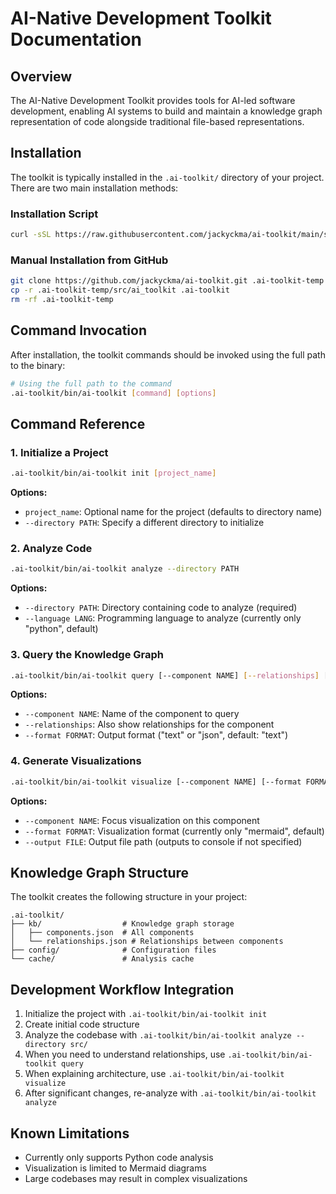 # AI-Native Development Toolkit Documentation

## Overview

The AI-Native Development Toolkit provides tools for AI-led software development, enabling AI systems to build and maintain a knowledge graph representation of code alongside traditional file-based representations.

## Installation

The toolkit is typically installed in the `.ai-toolkit/` directory of your project. There are two main installation methods:

### Installation Script
```bash
curl -sSL https://raw.githubusercontent.com/jackyckma/ai-toolkit/main/scripts/install.sh | bash
```

### Manual Installation from GitHub
```bash
git clone https://github.com/jackyckma/ai-toolkit.git .ai-toolkit-temp
cp -r .ai-toolkit-temp/src/ai_toolkit .ai-toolkit
rm -rf .ai-toolkit-temp
```

## Command Invocation

After installation, the toolkit commands should be invoked using the full path to the binary:

```bash
# Using the full path to the command
.ai-toolkit/bin/ai-toolkit [command] [options]
```

## Command Reference

### 1. Initialize a Project

```bash
.ai-toolkit/bin/ai-toolkit init [project_name]
```

**Options:**
- `project_name`: Optional name for the project (defaults to directory name)
- `--directory PATH`: Specify a different directory to initialize

### 2. Analyze Code

```bash
.ai-toolkit/bin/ai-toolkit analyze --directory PATH
```

**Options:**
- `--directory PATH`: Directory containing code to analyze (required)
- `--language LANG`: Programming language to analyze (currently only "python", default)

### 3. Query the Knowledge Graph

```bash
.ai-toolkit/bin/ai-toolkit query [--component NAME] [--relationships] [--format FORMAT]
```

**Options:**
- `--component NAME`: Name of the component to query
- `--relationships`: Also show relationships for the component
- `--format FORMAT`: Output format ("text" or "json", default: "text")

### 4. Generate Visualizations

```bash
.ai-toolkit/bin/ai-toolkit visualize [--component NAME] [--format FORMAT] [--output FILE]
```

**Options:**
- `--component NAME`: Focus visualization on this component
- `--format FORMAT`: Visualization format (currently only "mermaid", default)
- `--output FILE`: Output file path (outputs to console if not specified)

## Knowledge Graph Structure

The toolkit creates the following structure in your project:

```
.ai-toolkit/
├── kb/                  # Knowledge graph storage
│   ├── components.json  # All components
│   └── relationships.json # Relationships between components
├── config/              # Configuration files
└── cache/               # Analysis cache
```

## Development Workflow Integration

1. Initialize the project with `.ai-toolkit/bin/ai-toolkit init`
2. Create initial code structure
3. Analyze the codebase with `.ai-toolkit/bin/ai-toolkit analyze --directory src/`
4. When you need to understand relationships, use `.ai-toolkit/bin/ai-toolkit query`
5. When explaining architecture, use `.ai-toolkit/bin/ai-toolkit visualize`
6. After significant changes, re-analyze with `.ai-toolkit/bin/ai-toolkit analyze`

## Known Limitations

- Currently only supports Python code analysis
- Visualization is limited to Mermaid diagrams
- Large codebases may result in complex visualizations 